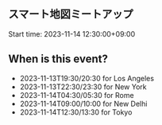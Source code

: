 ## スマート地図ミートアップ
Start time: 2023-11-14 12:30:00+09:00

## When is this event?

- 2023-11-13T19:30/20:30 for Los Angeles
- 2023-11-13T22:30/23:30 for New York
- 2023-11-14T04:30/05:30 for Rome
- 2023-11-14T09:00/10:00 for New Delhi
- 2023-11-14T12:30/13:30 for Tokyo
